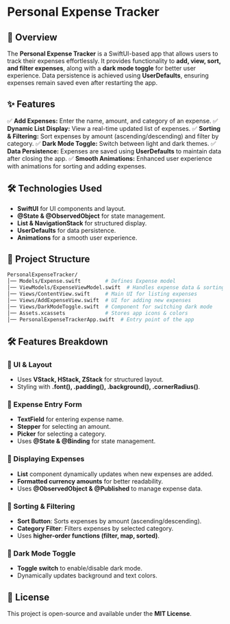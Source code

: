 # Personal Expense Tracker

## 📌 Overview
The **Personal Expense Tracker** is a SwiftUI-based app that allows users to track their expenses effortlessly. It provides functionality to **add, view, sort, and filter expenses**, along with a **dark mode toggle** for better user experience. Data persistence is achieved using **UserDefaults**, ensuring expenses remain saved even after restarting the app.

## ✨ Features
✅ **Add Expenses:** Enter the name, amount, and category of an expense.
✅ **Dynamic List Display:** View a real-time updated list of expenses.
✅ **Sorting & Filtering:** Sort expenses by amount (ascending/descending) and filter by category.
✅ **Dark Mode Toggle:** Switch between light and dark themes.
✅ **Data Persistence:** Expenses are saved using **UserDefaults** to maintain data after closing the app.
✅ **Smooth Animations:** Enhanced user experience with animations for sorting and adding expenses.

## 🛠 Technologies Used
- **SwiftUI** for UI components and layout.
- **@State & @ObservedObject** for state management.
- **List & NavigationStack** for structured display.
- **UserDefaults** for data persistence.
- **Animations** for a smooth user experience.

## 📂 Project Structure
```bash
PersonalExpenseTracker/
│── Models/Expense.swift        # Defines Expense model
│── ViewModels/ExpenseViewModel.swift  # Handles expense data & sorting logic
│── Views/ContentView.swift     # Main UI for listing expenses
│── Views/AddExpenseView.swift  # UI for adding new expenses
│── Views/DarkModeToggle.swift  # Component for switching dark mode
│── Assets.xcassets             # Stores app icons & colors
│── PersonalExpenseTrackerApp.swift  # Entry point of the app
```

## 🛠 Features Breakdown
### 📌 UI & Layout
- Uses **VStack, HStack, ZStack** for structured layout.
- Styling with **.font(), .padding(), .background(), .cornerRadius()**.

### 📌 Expense Entry Form
- **TextField** for entering expense name.
- **Stepper** for selecting an amount.
- **Picker** for selecting a category.
- Uses **@State & @Binding** for state management.

### 📌 Displaying Expenses
- **List** component dynamically updates when new expenses are added.
- **Formatted currency amounts** for better readability.
- Uses **@ObservedObject & @Published** to manage expense data.

### 📌 Sorting & Filtering
- **Sort Button**: Sorts expenses by amount (ascending/descending).
- **Category Filter**: Filters expenses by selected category.
- Uses **higher-order functions (filter, map, sorted)**.

### 📌 Dark Mode Toggle
- **Toggle switch** to enable/disable dark mode.
- Dynamically updates background and text colors.

## 📜 License
This project is open-source and available under the **MIT License**.



